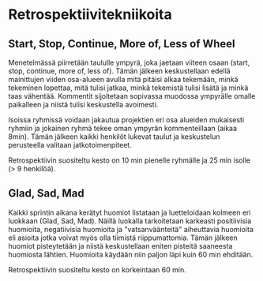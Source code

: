 # Retrospektiivitekniikoita

## Start, Stop, Continue, More of, Less of Wheel

Menetelmässä piirretään taululle ympyrä, joka jaetaan viiteen osaan (start, stop, continue, more of, less of). Tämän jälkeen keskustellaan edellä mainittujen viiden osa-alueen avulla mitä pitäisi alkaa tekemään, minkä tekeminen lopettaa, mitä tulisi jatkaa, minkä tekemistä tulisi lisätä ja minkä taas vähentää. Kommentit sijoitetaan sopivassa muodossa ympyrälle omalle paikalleen ja niistä tulisi keskustella avoimesti.

Isoissa ryhmissä voidaan jakautua projektien eri osa alueiden mukaisesti ryhmiin ja jokainen ryhmä tekee oman ympyrän kommenteillaan (aikaa 8min). Tämän jälkeen kaikki henkilöt lukevat taulut ja keskustelun perusteella valitaan jatkotoimenpiteet.

Retrospektiivin suositeltu kesto on 10 min pienelle ryhmälle ja 25 min isolle (> 9 henkilöä).

## Glad, Sad, Mad

Kaikki sprintin aikana kerätyt huomiot listataan ja luetteloidaan kolmeen eri luokkaan (Glad, Sad, Mad). Näillä luokalla tarkoitetaan karkeasti positiivisia huomioita, negatiivisia huomioita ja "vatsanväänteitä" aiheuttavia huomioita eli asioita jotka voivat myös olla tiimistä riippumattomia. Tämän jälkeen huomiot pisteytetään ja niistä keskustellaan eniten pisteitä saaneesta huomiosta lähtien. Huomioita käydään niin paljon läpi kuin 60 min ehditään.

Retrospektiivin suositeltu kesto on korkeintaan 60 min.
